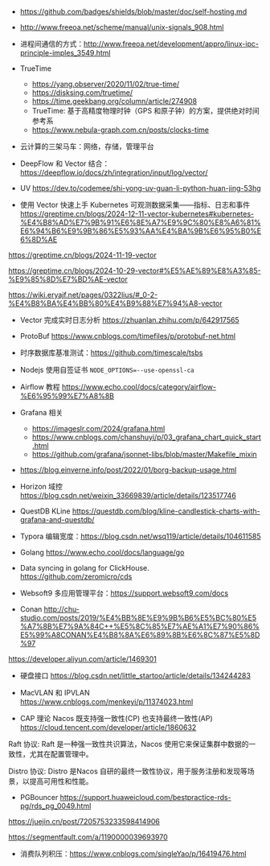 - <https://github.com/badges/shields/blob/master/doc/self-hosting.md>

- <http://www.freeoa.net/scheme/manual/unix-signals_908.html>

- 进程间通信的方式：<http://www.freeoa.net/development/appro/linux-ipc-principle-imples_3549.html>

- TrueTime
  - <https://yang.observer/2020/11/02/true-time/>
  - <https://disksing.com/truetime/>
  - <https://time.geekbang.org/column/article/274908>
  - TrueTime: 基于高精度物理时钟（GPS 和原子钟）的方案，提供绝对时间参考系
  - <https://www.nebula-graph.com.cn/posts/clocks-time>

- 云计算的三架马车：网络，存储，管理平台

- DeepFlow 和 Vector 结合：<https://deepflow.io/docs/zh/integration/input/log/vector/>

- UV <https://dev.to/codemee/shi-yong-uv-guan-li-python-huan-jing-53hg>

- 使用 Vector 快速上手 Kubernetes 可观测数据采集——指标、日志和事件  <https://greptime.cn/blogs/2024-12-11-vector-kubernetes#kubernetes-%E4%B8%AD%E7%9B%91%E6%8E%A7%E9%9C%80%E8%A6%81%E6%94%B6%E9%9B%86%E5%93%AA%E4%BA%9B%E6%95%B0%E6%8D%AE>

<https://greptime.cn/blogs/2024-11-19-vector>

<https://greptime.cn/blogs/2024-10-29-vector#%E5%AE%89%E8%A3%85-%E9%85%8D%E7%BD%AE-vector>

<https://wiki.eryajf.net/pages/0322lius/#_0-2-%E4%B8%BA%E4%BB%80%E4%B9%88%E7%94%A8-vector>

- Vector 完成实时日志分析 <https://zhuanlan.zhihu.com/p/642917565>
- ProtoBuf <https://www.cnblogs.com/timefiles/p/protobuf-net.html>

- 时序数据库基准测试：<https://github.com/timescale/tsbs>

- Nodejs 使用自签证书 `NODE_OPTIONS=--use-openssl-ca`

- Airflow 教程 <https://www.echo.cool/docs/category/airflow-%E6%95%99%E7%A8%8B>

- Grafana 相关
  - <https://imageslr.com/2024/grafana.html>
  - <https://www.cnblogs.com/chanshuyi/p/03_grafana_chart_quick_start.html>
  - <https://github.com/grafana/jsonnet-libs/blob/master/Makefile_mixin>

- <https://blog.einverne.info/post/2022/01/borg-backup-usage.html>

- Horizon 域控 <https://blog.csdn.net/weixin_33669839/article/details/123517746>

- QuestDB KLine <https://questdb.com/blog/kline-candlestick-charts-with-grafana-and-questdb/>

- Typora 编辑宽度：<https://blog.csdn.net/wsq119/article/details/104611585>

- Golang <https://www.echo.cool/docs/language/go>

- Data syncing in golang for ClickHouse. <https://github.com/zeromicro/cds>

-  Websoft9 多应用管理平台：<https://support.websoft9.com/docs>

- Conan <http://chu-studio.com/posts/2019/%E4%BB%8E%E9%9B%B6%E5%BC%80%E5%A7%8B%E7%9A%84C++%E5%8C%85%E7%AE%A1%E7%90%86%E5%99%A8CONAN%E4%B8%8A%E6%89%8B%E6%8C%87%E5%8D%97>

<https://developer.aliyun.com/article/1469301>

- 硬盘接口 <https://blog.csdn.net/little_startoo/article/details/134244283>

- MacVLAN 和 IPVLAN <https://www.cnblogs.com/menkeyi/p/11374023.html>

- CAP 理论 Nacos 既支持强一致性(CP) 也支持最终一致性(AP) <https://cloud.tencent.com/developer/article/1860632>

Raft 协议: Raft 是一种强一致性共识算法，Nacos 使用它来保证集群中数据的一致性，尤其在配置管理中。

Distro 协议: Distro 是Nacos 自研的最终一致性协议，用于服务注册和发现等场景，以提高可用性和性能。

- PGBouncer <https://support.huaweicloud.com/bestpractice-rds-pg/rds_pg_0049.html>

<https://juejin.cn/post/7205753233598414906>

<https://segmentfault.com/a/1190000039693970>

- 消费队列积压：<https://www.cnblogs.com/singleYao/p/16419476.html>